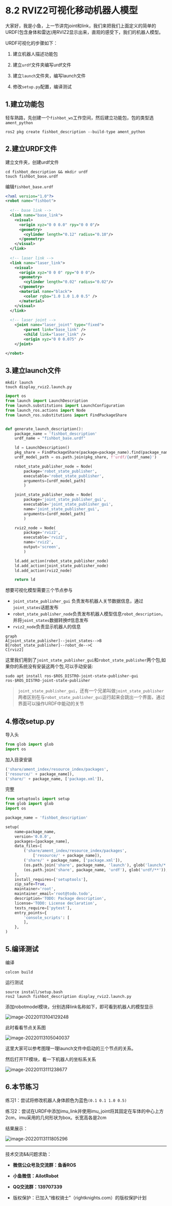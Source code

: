 # 8.2 RVIZ2可视化移动机器人模型

大家好，我是小鱼，上一节讲完joint和link，我们来把我们上面定义的简单的URDF(包含身体和雷达)用RVIZ2显示出来，直观的感受下，我们的机器人模型。

URDF可视化的步骤如下：

1. 建立机器人描述功能包

2. 建立`urdf`文件夹编写urdf文件
3. 建立`launch`文件夹，编写launch文件
4. 修改`setup.py`配置，编译测试



## 1.建立功能包

轻车熟路，先创建一个`fishbot_ws`工作空间，然后建立功能包，包的类型选`ament_python`

```shell
ros2 pkg create fishbot_description --build-type ament_python
```



## 2.建立URDF文件

建立文件夹，创建urdf文件

```
cd fishbot_description && mkdir urdf 
touch fishbot_base.urdf
```

编辑`fishbot_base.urdf`

```xml
<?xml version="1.0"?>
<robot name="fishbot">
    
  <!-- base link -->
  <link name="base_link">
  	<visual>
      <origin xyz="0 0 0.0" rpy="0 0 0"/>
      <geometry>
		<cylinder length="0.12" radius="0.10"/>
      </geometry>
    </visual>
  </link>
    
  <!-- laser link -->
  <link name="laser_link">
  	<visual>
      <origin xyz="0 0 0" rpy="0 0 0"/>
      <geometry>
		<cylinder length="0.02" radius="0.02"/>
      </geometry>
      <material name="black">
      	<color rgba="1.0 1.0 1.0 0.5" /> 
      </material>
    </visual>
  </link>
    
  <!-- laser joint -->
    <joint name="laser_joint" type="fixed">
        <parent link="base_link" />
        <child link="laser_link" />
        <origin xyz="0 0 0.075" />
    </joint>

</robot>
```



## 3.建立launch文件

```
mkdir launch
touch display_rviz2.launch.py
```

```python
import os
from launch import LaunchDescription
from launch.substitutions import LaunchConfiguration
from launch_ros.actions import Node
from launch_ros.substitutions import FindPackageShare


def generate_launch_description():
    package_name = 'fishbot_description'
    urdf_name = "fishbot_base.urdf"

    ld = LaunchDescription()
    pkg_share = FindPackageShare(package=package_name).find(package_name) 
    urdf_model_path = os.path.join(pkg_share, f'urdf/{urdf_name}')

    robot_state_publisher_node = Node(
        package='robot_state_publisher',
        executable='robot_state_publisher',
        arguments=[urdf_model_path]
        )

    joint_state_publisher_node = Node(
        package='joint_state_publisher_gui',
        executable='joint_state_publisher_gui',
        name='joint_state_publisher_gui',
        arguments=[urdf_model_path]
        )

    rviz2_node = Node(
        package='rviz2',
        executable='rviz2',
        name='rviz2',
        output='screen',
        )

    ld.add_action(robot_state_publisher_node)
    ld.add_action(joint_state_publisher_node)
    ld.add_action(rviz2_node)

    return ld
```

想要可视化模型需要三个节点参与

- `joint_state_publisher_gui` 负责发布机器人关节数据信息，通过`joint_states`话题发布
- `robot_state_publisher_node`负责发布机器人模型信息`robot_description`，并将`joint_states`数据转换tf信息发布
- `rviz2_node`负责显示机器人的信息

```mermaid
graph
A[joint_state_publisher]--joint_states-->B
B[robot_state_publisher]--robot_de-->C
C[rviz2]

```

这里我们用到了`joint_state_publisher_gui`和`robot_state_publisher`两个包,如果你的系统没有安装这两个包,可以手动安装:

```
sudo apt install ros-$ROS_DISTRO-joint-state-publisher-gui ros-$ROS_DISTRO-joint-state-publisher
```

> `joint_state_publisher_gui`，还有一个兄弟叫做`joint_state_publisher`两者区别在与`robot_state_publisher_gui`运行起来会跳出一个界面，通过界面可以操作URDF中能动的关节

## 4.修改setup.py

导入头

```python
from glob import glob
import os
```

加入目录安装

```python
('share/ament_index/resource_index/packages',
['resource/' + package_name]),
('share/' + package_name, ['package.xml']),
```

完整

```python
from setuptools import setup
from glob import glob
import os

package_name = 'fishbot_description'

setup(
    name=package_name,
    version='0.0.0',
    packages=[package_name],
    data_files=[
        ('share/ament_index/resource_index/packages',
            ['resource/' + package_name]),
        ('share/' + package_name, ['package.xml']),
        (os.path.join('share', package_name, 'launch'), glob('launch/*.launch.py')),
        (os.path.join('share', package_name, 'urdf'), glob('urdf/**')),
    ],
    install_requires=['setuptools'],
    zip_safe=True,
    maintainer='root',
    maintainer_email='root@todo.todo',
    description='TODO: Package description',
    license='TODO: License declaration',
    tests_require=['pytest'],
    entry_points={
        'console_scripts': [
        ],
    },
)
```



## 5.编译测试

编译

```
colcon build
```

运行测试

```
source install/setup.bash
ros2 launch fishbot_description display_rviz2.launch.py
```

添加robotmodel模块，分别选择link名称如下，即可看到机器人的模型显示

![image-20220113104129248](8.2RVIZ2可视化移动机器人模型/imgs/image-20220113104129248.png)

此时看看节点关系图

![image-20220113105040037](8.2RVIZ2可视化移动机器人模型/imgs/image-20220113105040037.png)



这里大家可以参考图理一理launch文件中启动的三个节点的关系。

然后打开TF模块，看一下机器人的坐标系关系

![image-20220113111238677](8.2RVIZ2可视化移动机器人模型/imgs/image-20220113111238677.png)





## 6.本节练习

练习1：尝试将修改机器人身体颜色为蓝色`(0.1 0.1 1.0 0.5)`

练习2：尝试在URDF中添加imu_link并使用imu_joint将其固定在车体的中心上方2cm，imu采用的几何形状为box。长宽高各是2cm



结果展示：

![image-20220113111805296](8.2RVIZ2可视化移动机器人模型/imgs/image-20220113111805296.png)



--------------

技术交流&&问题求助：

- **微信公众号及交流群：鱼香ROS**
- **小鱼微信：AiIotRobot**
- **QQ交流群：139707339**

- 版权保护：已加入“维权骑士”（rightknights.com）的版权保护计划
